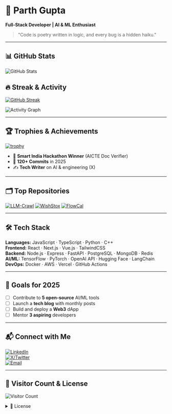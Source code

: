 
# 🌟 Parth Gupta
**Full-Stack Developer | AI & ML Enthusiast**

> "Code is poetry written in logic, and every bug is a hidden haiku."

---

## 📊 GitHub Stats

![GitHub Stats](https://github-readme-stats.vercel.app/api?username=theparthgupta&show_icons=true&theme=radical&count_private=true)

## 🔥 Streak & Activity

[![GitHub Streak](https://github-readme-streak-stats.herokuapp.com/?user=theparthgupta&theme=dark)](https://git.io/streak-stats)

![Activity Graph](https://github-readme-activity-graph.vercel.app/graph?username=theparthgupta&theme=dracula)

---

## 🏆 Trophies & Achievements

[![trophy](https://github-profile-trophy.vercel.app/?username=theparthgupta&theme=onedark)](https://github.com/ryo-ma/github-profile-trophy)

- 🥇 **Smart India Hackathon Winner** (AICTE Doc Verifier)
- 🚀 **120+ Commits** in 2025
- ✍️ **Tech Writer** on AI & engineering (X)

---

## 🗂️ Top Repositories

[![LLM-Crawl](https://github-readme-stats.vercel.app/api/pin/?username=theparthgupta&repo=llm-crawl&theme=radical)](https://github.com/theparthgupta/llm-crawl)
[![WishStox](https://github-readme-stats.vercel.app/api/pin/?username=theparthgupta&repo=WishStox&theme=radical)](https://github.com/theparthgupta/WishStox)
[![FlowCal](https://github-readme-stats.vercel.app/api/pin/?username=theparthgupta&repo=FlowCal&theme=radical)](https://github.com/theparthgupta/FlowCal)

---

## 🛠️ Tech Stack

**Languages:** JavaScript · TypeScript · Python · C++  
**Frontend:** React · Next.js · Vue.js · TailwindCSS  
**Backend:** Node.js · Express · FastAPI · PostgreSQL · MongoDB · Redis  
**AI/ML:** TensorFlow · PyTorch · OpenAI API · Hugging Face · LangChain  
**DevOps:** Docker · AWS · Vercel · GitHub Actions  

---

## 🎯 Goals for 2025

- [ ] Contribute to **5 open-source** AI/ML tools
- [ ] Launch a **tech blog** with monthly posts
- [ ] Build and deploy a **Web3** dApp
- [ ] Mentor **3 aspiring** developers

---

## 📬 Connect with Me

[![LinkedIn](https://img.shields.io/badge/LinkedIn-0077B5?style=for-the-badge&logo=linkedin)](https://linkedin.com/in/parth-gupta07)  
[![X/Twitter](https://img.shields.io/badge/X-000000?style=for-the-badge&logo=x)](https://x.com/the_parthgupta)  
[![Email](https://img.shields.io/badge/Email-D14836?style=for-the-badge&logo=gmail)](mailto:parth@example.com)

---

## 🌟 Visitor Count & License

![Visitor Count](https://profile-counter.glitch.me/theparthgupta/count.svg)

<details>
<summary>📝 License</summary>

[![License: MIT](https://img.shields.io/badge/License-MIT-yellow.svg)](https://opensource.org/licenses/MIT)

This project is licensed under the MIT License.
</details>
